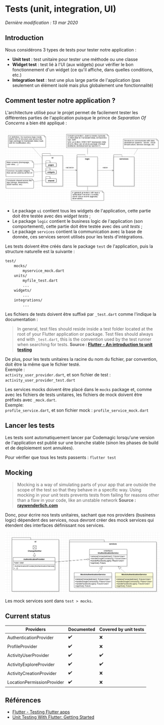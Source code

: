 # Tests (unit, integration, UI)
*Dernière modification : 13 mar 2020*

## Introduction

Nous considérons 3 types de tests pour tester notre application :
- **Unit test** : test unitaire pour tester une méthode ou une classe
- **Widget test** : test lié à l'UI (aux widgets) pour vérifier le bon fonctionnement d'un widget (ce qu'il affiche, dans quelles conditions, etc.)
- **Integration test** : test une plus large partie de l'application (pas seulement un élément isolé mais plus globalement une fonctionnalité)


## Comment tester notre application ?

L'architecture utilisé pour le projet permet de facilement tester les différentes parties de l'application puisque le prince de *Separation Of Concerns* a bien été appliqué :

![](src/archi_client.png)

- Le package `ui` contient tous les widgets de l'application, cette partie doit être testée avec des *widget tests* ;
- Le package `logic` contient le business logic de l'application (son comportement), cette partie doit être testée avec des *unit tests* ;
- Le package `services` contient la communication avec la base de donnée, ces services seront utilisés pour les tests d'intégrations.

Les tests doivent être créés dans le package `test` de l'application, puis la structure naturelle est la suivante :
```
test/
    mocks/
        myservice_mock.dart
    units/
        myfile_test.dart
        ...
    widgets/
        ...
    integrations/
        ...
```

Les fichiers de tests doivent être suffixé par `_test.dart` comme l'indique la documentation :
> In general, test files should reside inside a test folder located at the root of your Flutter application or package. Test files should always end with `_test.dart`, this is the convention used by the test runner when searching for tests.
> **Source : [Flutter - An introduction to unit testing](https://flutter.dev/docs/cookbook/testing/unit/introduction)**

De plus, pour les tests unitaires la racine du nom du fichier, par convention, doit être la même que le fichier testé.   
Exemple :  
`activity_user_provider.dart`, et son fichier de test : `activity_user_provider_test.dart`

Les services mocks doivent être placé dans le `mocks` package et, comme avec les fichiers de tests unitaires, les fichiers de mock doivent être préfixés avec `_mock.dart`.  
Exemple:  
`profile_service.dart`, et son fichier mock : `profile_service_mock.dart`


## Lancer les tests
Les tests sont automatiquement lancer par Codemagic lorsqu'une version de l'application est publié sur une branche stable (sinon les phases de build et de deploiement sont annulées).

Pour vérifier que tous les tests passents : `flutter test`

## Mocking

> Mocking is a way of simulating parts of your app that are outside the scope of the test so that they behave in a specific way. Using mocking in your unit tests prevents tests from failing for reasons other than a flaw in your code, like an unstable network
> **Source : [raywenderlich.com](https://www.raywenderlich.com/6926998-unit-testing-with-flutter-getting-started)**

Donc, pour écrire nos tests unitaires, sachant que nos providers (business logic) dépendent des services, nous devront créer des mock services qui étendent des interfaces définissant nos services.

![](src/repo_provider_ex_mock.png)

Les mock services sont dans `test > mocks`.


## Current status

Providers | Documented | Covered by unit tests |
---|---|---|
AuthenticationProvider | ✔️ | ❌ |
ProfileProvider | ✔️ | ❌ |
ActivityUserProvider | ✔️ | ✔️ |
ActivityExploreProvider | ✔️| ✔️ |
ActivityCreationProvider | ✔️ | ❌ |
LocationPermissionProvider | ✔️ | ❌ |


## Références
- [Flutter - Testing Flutter apps](https://flutter.dev/docs/testing)
- [Unit Testing With Flutter: Getting Started](https://www.raywenderlich.com/6926998-unit-testing-with-flutter-getting-started)
